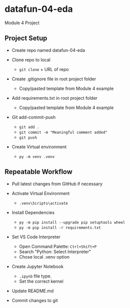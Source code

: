 # datafun-04-eda
Module 4 Project 

## Project Setup  
- Create repo named datafun-04-eda  

- Clone repo to local  
    * `git clone` + URL of repo  

- Create .gitignore file in root project folder  
    * Copy/pasted template from Module 4 example  

- Add requirements.txt in root project folder  
    * Copy/pasted template from Module 4 example  

- Git add-commit-push  
    * `git add .`  
    * `git commit -m "Meaningful comment added"`  
    * `git push`  

- Create Virtual environment  
    * `py -m venv .venv`  

## Repeatable Workflow  
- Pull latest changes from GitHub if necessary  

- Activate Virtual Environment  
    * `.venv\Scripts\activate`  

- Install Dependencies  
    * `py -m pip install --upgrade pip setuptools wheel`  
    * `py -m pip install -r requirements.txt`  

- Set VS Code Interpreter  
    * Open Command Palette: `Ctrl+Shift+P`  
    * Search "Python: Select Interpreter"  
    * Chose local .venv option  

- Create Jupyter Notebook
    * `.ipynb` file type.
    * Set the correct kernel

- Update README.md  

- Commit changes to git



